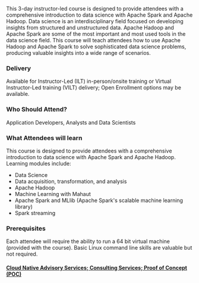 <!-- Apache Hadoop & Apache Spark for Data Science -->

This 3-day instructor-led course is designed to provide attendees with a comprehensive introduction to data science with Apache Spark and Apache Hadoop. Data science is an interdisciplinary field focused on developing insights from structured and unstructured data. Apache Hadoop and Apache Spark are some of the most important and most used tools in the data science field. This course will teach attendees how to use Apache Hadoop and Apache Spark to solve sophisticated data science problems, producing valuable insights into a wide range of scenarios.


### Delivery

Available for Instructor-Led (ILT) in-person/onsite training or Virtual Instructor-Led training (VILT) delivery; Open Enrollment options may be available.


### Who Should Attend?

Application Developers, Analysts and Data Scientists


### What Attendees will learn

This course is designed to provide attendees with a comprehensive introduction to data science with Apache Spark and
Apache Hadoop. Learning modules include:

- Data Science
- Data acquisition, transformation, and analysis
- Apache Hadoop
- Machine Learning with Mahaut
- Apache Spark and MLlib (Apache Spark's scalable machine learning library)
- Spark streaming


### Prerequisites

Each attendee will require the ability to run a 64 bit virtual machine (provided with the course). Basic Linux command
line skills are valuable but not required.


#### [Cloud Native Advisory Services; Consulting Services; Proof of Concept (POC)](https://rx-m.com/cloud-native-consulting/)
